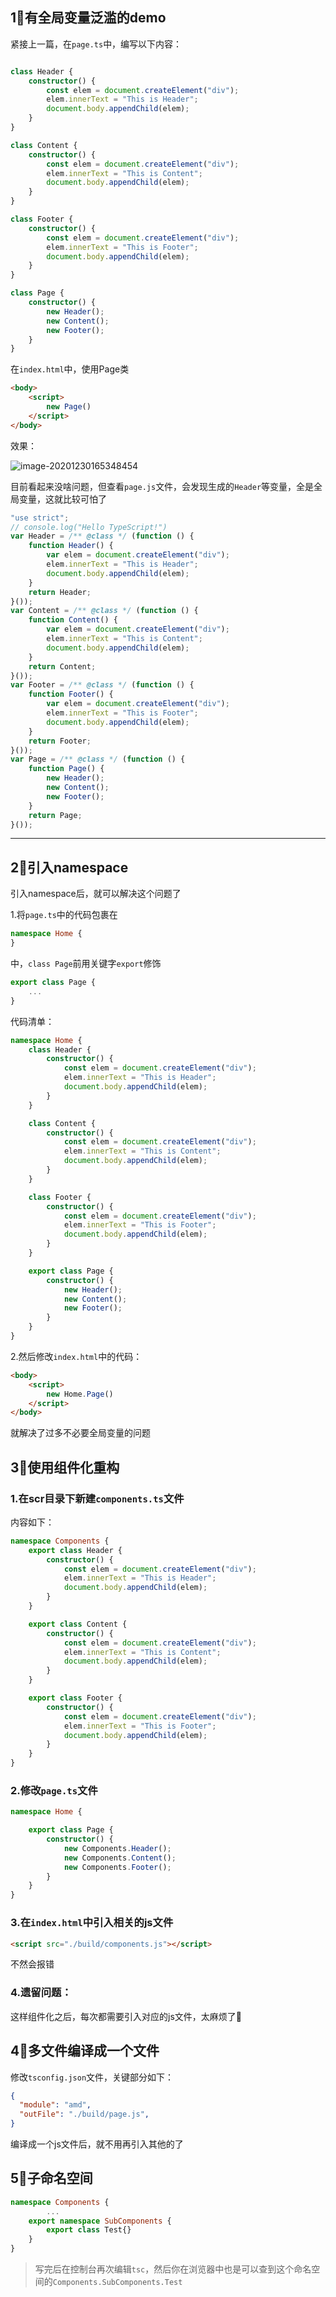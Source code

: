 

## 1⃣️有全局变量泛滥的demo

紧接上一篇，在`page.ts`中，编写以下内容：

```typescript

class Header {
    constructor() {
        const elem = document.createElement("div");
        elem.innerText = "This is Header";
        document.body.appendChild(elem);
    }
}

class Content {
    constructor() {
        const elem = document.createElement("div");
        elem.innerText = "This is Content";
        document.body.appendChild(elem);
    }
}

class Footer {
    constructor() {
        const elem = document.createElement("div");
        elem.innerText = "This is Footer";
        document.body.appendChild(elem);
    }
}

class Page {
    constructor() {
        new Header();
        new Content();
        new Footer();
    }
}
```

在`index.html`中，使用Page类

```html
<body>
    <script>
        new Page()
    </script>
</body>
```

效果：

![image-20201230165348454](https://tva1.sinaimg.cn/large/0081Kckwly1gm5zfpu8qoj306m03y0st.jpg)

目前看起来没啥问题，但查看`page.js`文件，会发现生成的`Header`等变量，全是全局变量，这就比较可怕了

```js
"use strict";
// console.log("Hello TypeScript!")
var Header = /** @class */ (function () {
    function Header() {
        var elem = document.createElement("div");
        elem.innerText = "This is Header";
        document.body.appendChild(elem);
    }
    return Header;
}());
var Content = /** @class */ (function () {
    function Content() {
        var elem = document.createElement("div");
        elem.innerText = "This is Content";
        document.body.appendChild(elem);
    }
    return Content;
}());
var Footer = /** @class */ (function () {
    function Footer() {
        var elem = document.createElement("div");
        elem.innerText = "This is Footer";
        document.body.appendChild(elem);
    }
    return Footer;
}());
var Page = /** @class */ (function () {
    function Page() {
        new Header();
        new Content();
        new Footer();
    }
    return Page;
}());
```

---

## 2⃣️引入namespace

引入namespace后，就可以解决这个问题了

1.将`page.ts`中的代码包裹在

```typescript
namespace Home {
}
```

中，`class Page`前用关键字`export`修饰

```typescript
export class Page {
	...
}
```

代码清单：

```typescript
namespace Home {
    class Header {
        constructor() {
            const elem = document.createElement("div");
            elem.innerText = "This is Header";
            document.body.appendChild(elem);
        }
    }

    class Content {
        constructor() {
            const elem = document.createElement("div");
            elem.innerText = "This is Content";
            document.body.appendChild(elem);
        }
    }

    class Footer {
        constructor() {
            const elem = document.createElement("div");
            elem.innerText = "This is Footer";
            document.body.appendChild(elem);
        }
    }

    export class Page {
        constructor() {
            new Header();
            new Content();
            new Footer();
        }
    }
}
```

2.然后修改`index.html`中的代码：

```html
<body>
    <script>
        new Home.Page()
    </script>
</body>
```

就解决了过多不必要全局变量的问题

## 3⃣️使用组件化重构

### 1.在scr目录下新建`components.ts`文件

内容如下：

```typescript
namespace Components {
    export class Header {
        constructor() {
            const elem = document.createElement("div");
            elem.innerText = "This is Header";
            document.body.appendChild(elem);
        }
    }

    export class Content {
        constructor() {
            const elem = document.createElement("div");
            elem.innerText = "This is Content";
            document.body.appendChild(elem);
        }
    }

    export class Footer {
        constructor() {
            const elem = document.createElement("div");
            elem.innerText = "This is Footer";
            document.body.appendChild(elem);
        }
    }
}
```

### 2.修改`page.ts`文件

```typescript
namespace Home {

    export class Page {
        constructor() {
            new Components.Header();
            new Components.Content();
            new Components.Footer();
        }
    }
}
```

### 3.在`index.html`中引入相关的js文件

```html
<script src="./build/components.js"></script>
```

不然会报错

### 4.遗留问题：

这样组件化之后，每次都需要引入对应的js文件，太麻烦了🤯

## 4⃣️多文件编译成一个文件

修改`tsconfig.json`文件，关键部分如下：

```json
{
  "module": "amd",   
  "outFile": "./build/page.js",    
}
```

编译成一个js文件后，就不用再引入其他的了

## 5⃣️子命名空间

```typescript
namespace Components {
		...
    export namespace SubComponents {
        export class Test{}
    }
}
```

> 写完后在控制台再次编辑`tsc`，然后你在浏览器中也是可以查到这个命名空间的`Components.SubComponents.Test`



